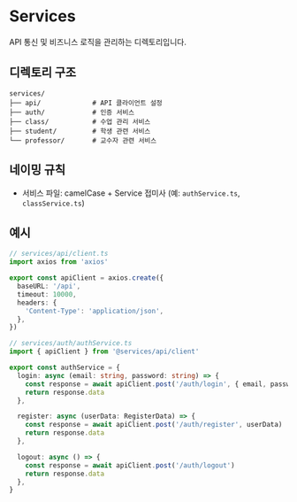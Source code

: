# Services

API 통신 및 비즈니스 로직을 관리하는 디렉토리입니다.

## 디렉토리 구조

```
services/
├── api/             # API 클라이언트 설정
├── auth/            # 인증 서비스
├── class/           # 수업 관리 서비스
├── student/         # 학생 관련 서비스
└── professor/       # 교수자 관련 서비스
```

## 네이밍 규칙

- 서비스 파일: camelCase + Service 접미사 (예: `authService.ts`, `classService.ts`)

## 예시

```typescript
// services/api/client.ts
import axios from 'axios'

export const apiClient = axios.create({
  baseURL: '/api',
  timeout: 10000,
  headers: {
    'Content-Type': 'application/json',
  },
})

// services/auth/authService.ts
import { apiClient } from '@services/api/client'

export const authService = {
  login: async (email: string, password: string) => {
    const response = await apiClient.post('/auth/login', { email, password })
    return response.data
  },

  register: async (userData: RegisterData) => {
    const response = await apiClient.post('/auth/register', userData)
    return response.data
  },

  logout: async () => {
    const response = await apiClient.post('/auth/logout')
    return response.data
  },
}
```
